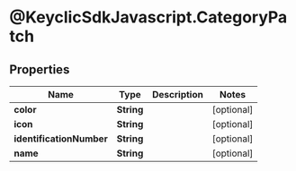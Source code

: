 # @KeyclicSdkJavascript.CategoryPatch

## Properties
Name | Type | Description | Notes
------------ | ------------- | ------------- | -------------
**color** | **String** |  | [optional] 
**icon** | **String** |  | [optional] 
**identificationNumber** | **String** |  | [optional] 
**name** | **String** |  | [optional] 



